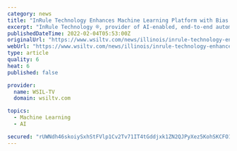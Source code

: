 ```yaml
---
category: news
title: "InRule Technology Enhances Machine Learning Platform with Bias Detection to Reduce Risk and Deliver Fairness Through Awareness"
excerpt: "InRule Technology ®, provider of AI-enabled, end-to-end automation for the enterprise, today introduced bias detection features within xAI Workbench, the company’s suite of machine learning modeling engines. The bias detection features within xAI ..."
publishedDateTime: 2022-02-04T05:53:00Z
originalUrl: "https://www.wsiltv.com/news/illinois/inrule-technology-enhances-machine-learning-platform-with-bias-detection-to-reduce-risk-and-deliver-fairness/article_873c3aa0-e8a5-5b15-b4fe-6094e0c508d2.html"
webUrl: "https://www.wsiltv.com/news/illinois/inrule-technology-enhances-machine-learning-platform-with-bias-detection-to-reduce-risk-and-deliver-fairness/article_873c3aa0-e8a5-5b15-b4fe-6094e0c508d2.html"
type: article
quality: 6
heat: 6
published: false

provider:
  name: WSIL-TV
  domain: wsiltv.com

topics:
  - Machine Learning
  - AI

secured: "rUWNdh46skoiySxhStFVlp1Cv2Tv71IT4tGddjxk1ZN2QJPyXez5KohSKCFO11rimTYEBWkCkgZAkwtAMO+chj69mwldyFwi032CN58JO/JYUqUEWeNZkXRjEdJ8yyvA1YKnAwFs+gXYaHqlgk/V6LweoWT9q8/qny9zvdE8EeLj1cjaID/Byz2C8QUFTkZTssdrP/07U0sVAmpGM7OWA4vUuxTFvGy90voEujTN1+TDZbb8Uh3aXg1u3nHlOgUpI/21393UJzdhMsW0dz96W8Wb76yevqYYk5R8fn24P48kndTesbWFrteVGZkOtBR/EaW1OnipmEuhBXoMMdosD/+hbrlsbbD9qgeMtbxg78A=;QydLEOnaBzBbL8wT06p06A=="
---
```


